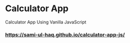 # Calculator App
Calculator App Using Vanilla JavaScript

### https://sami-ul-haq.github.io/calculator-app-js/
